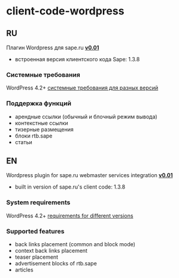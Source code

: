 # client-code-wordpress

## RU

Плагин Wordpress для sape.ru **[v0.01](https://github.com/sape-ru/client-code-wordpress/blob/v0.01/plugin/saperu-integration-v0.01.zip?raw=true)**

- встроенная версия клиентского кода Sape: 1.3.8

### Системные требования
WordPress  4.2+ [системные требования для разных версий](https://wordpress.org/about/requirements/)

### Поддержка функций
- арендные ссылки (обычный и блочный режим вывода)
- контекстные ссылки
- тизерные размещения
- блоки rtb.sape
- статьи

## EN

Wordpress plugin for sape.ru webmaster services integration **[v0.01](https://github.com/sape-ru/client-code-wordpress/blob/v0.01/plugin/saperu-integration-v0.01.zip?raw=true)**
- built in version of sape.ru's client code: 1.3.8

### System requirements
WordPress  4.2+ [requirements for different versions](https://wordpress.org/about/requirements/) 

### Supported features
- back links placement (common and block mode)
- context back links placement
- teaser placement
- advertisement blocks of rtb.sape
- articles